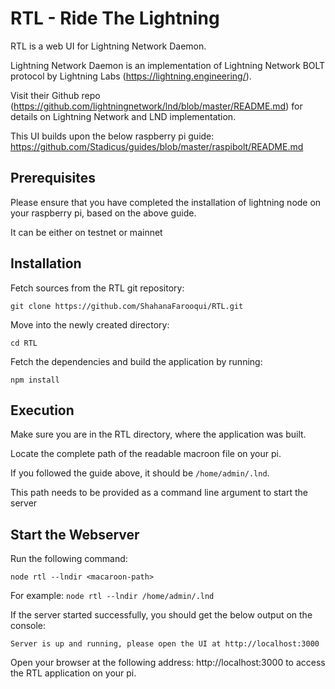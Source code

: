# RTL - Ride The Lightning

RTL is a web UI for Lightning Network Daemon.

Lightning Network Daemon is an implementation of Lightning Network BOLT protocol by Lightning Labs (https://lightning.engineering/).

Visit their Github repo (https://github.com/lightningnetwork/lnd/blob/master/README.md) for details on Lightning Network and LND implementation.

This UI builds upon the below raspberry pi guide:
https://github.com/Stadicus/guides/blob/master/raspibolt/README.md

## Prerequisites
Please ensure that you have completed the installation of lightning node on your raspberry pi, based on the above guide.

It can be either on testnet or mainnet

## Installation

Fetch sources from the RTL git repository:

`git clone https://github.com/ShahanaFarooqui/RTL.git`

Move into the newly created directory:

`cd RTL`

Fetch the dependencies and build the application by running:

`npm install`

## Execution
Make sure you are in the RTL directory, where the application was built.

Locate the complete path of the readable macroon file on your pi.

If you followed the guide above, it should be `/home/admin/.lnd`.

This path needs to be provided as a command line argument to start the server

## Start the Webserver
Run the following command:

`node rtl --lndir <macaroon-path>` 

For example:
`node rtl --lndir /home/admin/.lnd`

If the server started successfully, you should get the below output on the console:

`Server is up and running, please open the UI at http://localhost:3000`

Open your browser at the following address: http://localhost:3000 to access the RTL application on your pi.

